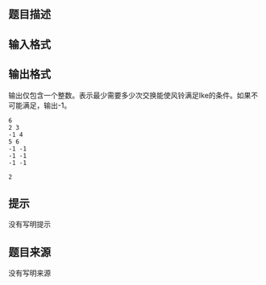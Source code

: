 


## 题目描述
## 输入格式
## 输出格式
输出仅包含一个整数。表示最少需要多少次交换能使风铃满足Ike的条件。如果不可能满足，输出-1。

```input1
6 
2 3
-1 4
5 6
-1 -1
-1 -1
-1 -1

```
```output1
2
```

## 提示
没有写明提示
## 题目来源
没有写明来源


